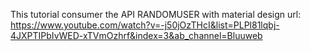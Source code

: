 This tutorial consumer the API RANDOMUSER 
with material design
url: https://www.youtube.com/watch?v=-j50jOzTHcI&list=PLPl81lqbj-4JXPTIPbIvWED-xTVmOzhrf&index=3&ab_channel=Bluuweb
